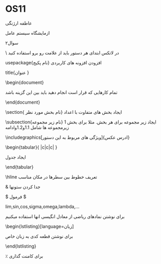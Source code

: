 # OS11

عاطفه ارژنگی 

ازمایشگاه سیستم عامل 

سوال۲

\        در لاتکس ابتدای هر دستور باید از علامت رو برو استفاده کنید

usepackage{نام پکیج}   افزودن افزونه های کاربردی

title{عنوان }

\begin{document}

تمام کارهایی که قرار است انجام دهید باید بین این گزینه باشد

\end{document}

\section{ نام بخش مورد نظر}                          ایجاد بخش های متفاوت با اعداد 

\subsection{نام زیر مجموعه}                            ایجاد زیر مجموعه برای هر بخش. مثلا برای بخش 1 زیرمجموعه ها شامل 1.1و1.2وادامه 

\includegraphics[ویژگی های مربوط به این دستور]{ادرس عکس}

\begin{tabular}{ |c|c|c| }

ایجاد جدول

\end{tabular}

\hline   تعریف خطوط بین سطرها در مکان مناسب 

&   جدا کردن ستونها

$   فرمول  $

lim,sin,cos,sigma,omega,lambda,...

برای نوشتن نمادهای ریاضی از معادل انگیسی انها استفاده میکنیم

\begin{lstlisting}[language=زبان]

برای نوشتن قطعه کدی به زبان خاص

\end{lstlisting}

 ٪ برای کامنت گذاری




